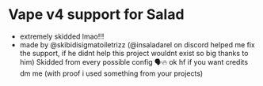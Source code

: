 # Vape v4 support for Salad
- extremely skidded lmao!!!
- made by @skibidisigmatoiletrizz (@insaladarel on discord helped me fix the support, if he didnt help this project wouldnt exist so big thanks to him)
Skidded from every possible config 🗣️:fire: ok hf if you want credits dm me (with proof i used something from your projects) 
